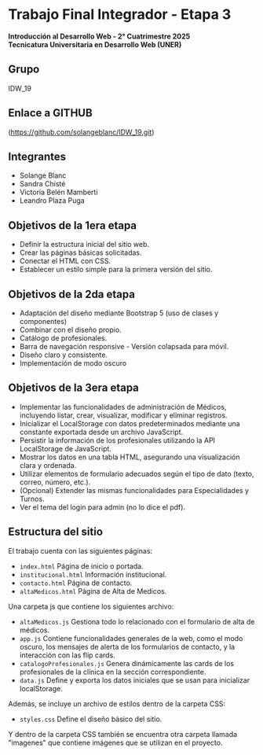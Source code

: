 # Trabajo Final Integrador - Etapa 3  
**Introducción al Desarrollo Web - 2° Cuatrimestre 2025**  
**Tecnicatura Universitaria en Desarrollo Web (UNER)**  

## Grupo
IDW_19

## Enlace a GITHUB 
(https://github.com/solangeblanc/IDW_19.git)

## Integrantes  
- Solange Blanc
- Sandra Chisté
- Victoria Belén Mamberti
- Leandro Plaza Puga 

## Objetivos de la 1era etapa
- Definir la estructura inicial del sitio web.  
- Crear las páginas básicas solicitadas.  
- Conectar el HTML con CSS.  
- Establecer un estilo simple para la primera versión del sitio. 

## Objetivos de la 2da etapa
- Adaptación del diseño mediante Bootstrap 5 (uso de clases y componentes)
- Combinar con el diseño propio. 
- Catálogo de profesionales.
- Barra de navegación responsive - Versión colapsada para móvil.  
- Diseño claro y consistente.
- Implementación de modo oscuro

## Objetivos de la 3era etapa
- Implementar las funcionalidades de administración de Médicos, incluyendo listar, crear, visualizar, modificar y eliminar registros.
- Inicializar el LocalStorage con datos predeterminados mediante una constante exportada desde un archivo JavaScript. 
- Persistir la información de los profesionales utilizando la API LocalStorage de JavaScript.
- Mostrar los datos en una tabla HTML, asegurando una visualización clara y ordenada.
- Utilizar elementos de formulario adecuados según el tipo de dato (texto, correo, número, etc.).
- (Opcional) Extender las mismas funcionalidades para Especialidades y Turnos.
- Ver el tema del login para admin (no lo dice el pdf).

## Estructura del sitio  
El trabajo cuenta con las siguientes páginas:  
- `index.html`      Página de inicio o portada.  
- `institucional.html`   Información institucional.  
- `contacto.html`   Página de contacto. 
- `altaMedicos.html`   Página de Alta de Medicos. 

Una carpeta js que contiene los siguientes archivo:
- `altaMedicos.js` Gestiona todo lo relacionado con el formulario de alta de médicos.
- `app.js` Contiene funcionalidades generales de la web, como el modo oscuro, los mensajes de alerta de los formularios de contacto, y la interacción con las flip cards.
- `catalogoProfesionales.js` Genera dinámicamente las cards de los profesionales de la clínica en la sección correspondiente.
- `data.js` Define y exporta los datos iniciales que se usan para inicializar localStorage.

Además, se incluye un archivo de estilos dentro de la carpeta CSS:  
- `styles.css`        Define el diseño básico del sitio.

Y dentro de la carpeta CSS también se encuentra otra carpeta llamada "imagenes" que contiene imágenes que se utilizan en el proyecto. 

